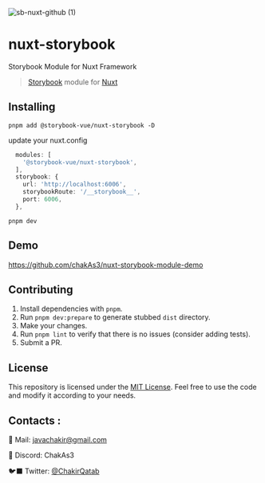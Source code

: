 
![sb-nuxt-github (1)](https://github.com/storybook-vue/nuxt-storybook/assets/711292/7e64e6cc-7d03-469d-91e6-48fa6754a52f)

# nuxt-storybook

Storybook Module for Nuxt Framework

> [Storybook](http://storybookjs.org) module for [Nuxt](https://nuxtjs.org)
>
## Installing

`pnpm add @storybook-vue/nuxt-storybook -D`

update your nuxt.config

```ts
  modules: [
    '@storybook-vue/nuxt-storybook',
  ],
  storybook: {
    url: 'http://localhost:6006',
    storybookRoute: '/__storybook__',
    port: 6006,
  },
```

`pnpm dev`
## Demo

https://github.com/chakAs3/nuxt-storybook-module-demo

## Contributing

1. Install dependencies with `pnpm`.
2. Run `pnpm dev:prepare` to generate stubbed `dist` directory.
3. Make your changes.
4. Run `pnpm lint`  to verify that there is no issues (consider adding tests).
5. Submit a PR.

## License

This repository is licensed under the [MIT License](LICENSE). Feel free to use the code and modify it according to your needs.

## Contacts :

🔖 Mail: javachakir@gmail.com

💬 Discord: ChakAs3

🐦‍⬛ Twitter: [@ChakirQatab](https://twitter.com/ChakirQatab)

